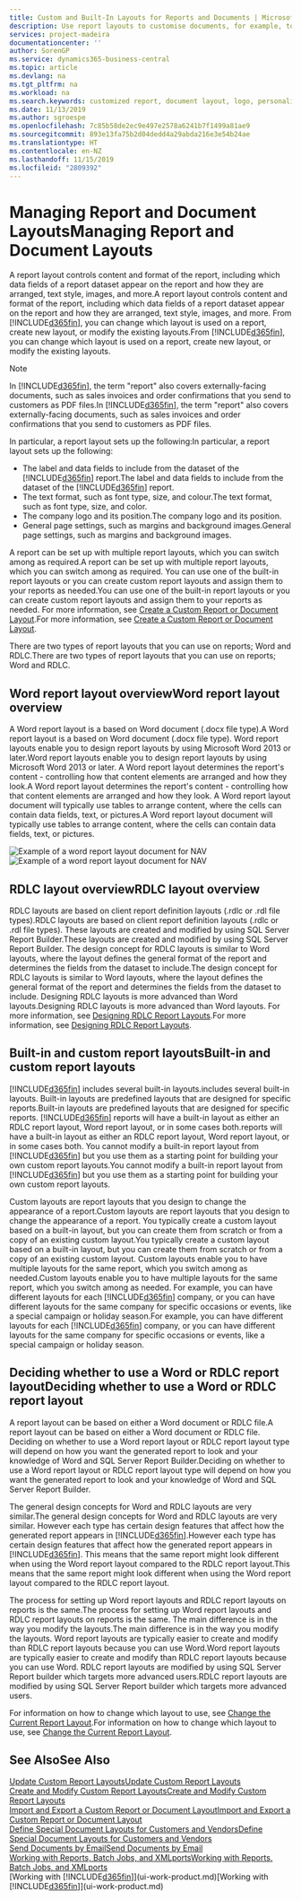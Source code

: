 ```yaml
---
title: Custom and Built-In Layouts for Reports and Documents | Microsoft Docs
description: Use report layouts to customise documents, for example, to personalise the font, logo, or page settings of PDF files you send to customers.
services: project-madeira
documentationcenter: ''
author: SorenGP
ms.service: dynamics365-business-central
ms.topic: article
ms.devlang: na
ms.tgt_pltfrm: na
ms.workload: na
ms.search.keywords: customized report, document layout, logo, personalize
ms.date: 11/13/2019
ms.author: sgroespe
ms.openlocfilehash: 7c85b58de2ec9e497e2578a6241b7f1499a81ae9
ms.sourcegitcommit: 893e13fa75b2d04dedd4a29abda216e3e54b24ae
ms.translationtype: HT
ms.contentlocale: en-NZ
ms.lasthandoff: 11/15/2019
ms.locfileid: "2809392"
---
```

# <a name="managing-report-and-document-layouts"></a><span data-ttu-id="3e393-103">Managing Report and Document Layouts</span><span class="sxs-lookup"><span data-stu-id="3e393-103">Managing Report and Document Layouts</span></span>
<span data-ttu-id="3e393-104">A report layout controls content and format of the report, including which data fields of a report dataset appear on the report and how they are arranged, text style, images, and more.</span><span class="sxs-lookup"><span data-stu-id="3e393-104">A report layout controls content and format of the report, including which data fields of a report dataset appear on the report and how they are arranged, text style, images, and more.</span></span> <span data-ttu-id="3e393-105">From [!INCLUDE[d365fin](includes/d365fin_md.md)], you can change which layout is used on a report, create new layout, or modify the existing layouts.</span><span class="sxs-lookup"><span data-stu-id="3e393-105">From [!INCLUDE[d365fin](includes/d365fin_md.md)], you can change which layout is used on a report, create new layout, or modify the existing layouts.</span></span>

> [!NOTE]  
>   <span data-ttu-id="3e393-106">In [!INCLUDE[d365fin](includes/d365fin_md.md)], the term "report" also covers externally-facing documents, such as sales invoices and order confirmations that you send to customers as PDF files.</span><span class="sxs-lookup"><span data-stu-id="3e393-106">In [!INCLUDE[d365fin](includes/d365fin_md.md)], the term "report" also covers externally-facing documents, such as sales invoices and order confirmations that you send to customers as PDF files.</span></span>

<span data-ttu-id="3e393-107">In particular, a report layout sets up the following:</span><span class="sxs-lookup"><span data-stu-id="3e393-107">In particular, a report layout sets up the following:</span></span>

* <span data-ttu-id="3e393-108">The label and data fields to include from the dataset of the [!INCLUDE[d365fin](includes/d365fin_md.md)] report.</span><span class="sxs-lookup"><span data-stu-id="3e393-108">The label and data fields to include from the dataset of the [!INCLUDE[d365fin](includes/d365fin_md.md)] report.</span></span>
* <span data-ttu-id="3e393-109">The text format, such as font type, size, and colour.</span><span class="sxs-lookup"><span data-stu-id="3e393-109">The text format, such as font type, size, and color.</span></span>
* <span data-ttu-id="3e393-110">The company logo and its position.</span><span class="sxs-lookup"><span data-stu-id="3e393-110">The company logo and its position.</span></span>
* <span data-ttu-id="3e393-111">General page settings, such as margins and background images.</span><span class="sxs-lookup"><span data-stu-id="3e393-111">General page settings, such as margins and background images.</span></span>

<span data-ttu-id="3e393-112">A report can be set up with multiple report layouts, which you can switch among as required.</span><span class="sxs-lookup"><span data-stu-id="3e393-112">A report can be set up with multiple report layouts, which you can switch among as required.</span></span> <span data-ttu-id="3e393-113">You can use one of the built-in report layouts or you can create custom report layouts and assign them to your reports as needed.</span><span class="sxs-lookup"><span data-stu-id="3e393-113">You can use one of the built-in report layouts or you can create custom report layouts and assign them to your reports as needed.</span></span> <span data-ttu-id="3e393-114">For more information, see [Create a Custom Report or Document Layout](ui-how-create-custom-report-layout.md).</span><span class="sxs-lookup"><span data-stu-id="3e393-114">For more information, see [Create a Custom Report or Document Layout](ui-how-create-custom-report-layout.md).</span></span>

<span data-ttu-id="3e393-115">There are two types of report layouts that you can use on reports; Word and RDLC.</span><span class="sxs-lookup"><span data-stu-id="3e393-115">There are two types of report layouts that you can use on reports; Word and RDLC.</span></span>

## <a name="word-report-layout-overview"></a><span data-ttu-id="3e393-116">Word report layout overview</span><span class="sxs-lookup"><span data-stu-id="3e393-116">Word report layout overview</span></span>
<span data-ttu-id="3e393-117">A Word report layout is a based on Word document (.docx file type).</span><span class="sxs-lookup"><span data-stu-id="3e393-117">A Word report layout is a based on Word document (.docx file type).</span></span> <span data-ttu-id="3e393-118">Word report layouts enable you to design report layouts by using Microsoft Word 2013 or later.</span><span class="sxs-lookup"><span data-stu-id="3e393-118">Word report layouts enable you to design report layouts by using Microsoft Word 2013 or later.</span></span> <span data-ttu-id="3e393-119">A Word report layout determines the report's content - controlling how that content elements are arranged and how they look.</span><span class="sxs-lookup"><span data-stu-id="3e393-119">A Word report layout determines the report's content - controlling how that content elements are arranged and how they look.</span></span> <span data-ttu-id="3e393-120">A Word report layout document will typically use tables to arrange content, where the cells can contain data fields, text, or pictures.</span><span class="sxs-lookup"><span data-stu-id="3e393-120">A Word report layout document will typically use tables to arrange content, where the cells can contain data fields, text, or pictures.</span></span>

 <span data-ttu-id="3e393-121">![Example of a word report layout document for NAV](media/nav_wordreportlayout_edit_in_word_example.png "NAV_WordReportLayout_Edit_In_Word_Example")</span><span class="sxs-lookup"><span data-stu-id="3e393-121">![Example of a word report layout document for NAV](media/nav_wordreportlayout_edit_in_word_example.png "NAV_WordReportLayout_Edit_In_Word_Example")</span></span>  

## <a name="rdlc-layout-overview"></a><span data-ttu-id="3e393-122">RDLC layout overview</span><span class="sxs-lookup"><span data-stu-id="3e393-122">RDLC layout overview</span></span>
<span data-ttu-id="3e393-123">RDLC layouts are based on client report definition layouts (.rdlc or .rdl file types).</span><span class="sxs-lookup"><span data-stu-id="3e393-123">RDLC layouts are based on client report definition layouts (.rdlc or .rdl file types).</span></span> <span data-ttu-id="3e393-124">These layouts are created and modified by using SQL Server Report Builder.</span><span class="sxs-lookup"><span data-stu-id="3e393-124">These layouts are created and modified by using SQL Server Report Builder.</span></span> <span data-ttu-id="3e393-125">The design concept for RDLC layouts is similar to Word layouts, where the layout defines the general format of the report and determines the fields from the dataset to include.</span><span class="sxs-lookup"><span data-stu-id="3e393-125">The design concept for RDLC layouts is similar to Word layouts, where the layout defines the general format of the report and determines the fields from the dataset to include.</span></span> <span data-ttu-id="3e393-126">Designing RDLC layouts is more advanced than Word layouts.</span><span class="sxs-lookup"><span data-stu-id="3e393-126">Designing RDLC layouts is more advanced than Word layouts.</span></span> <span data-ttu-id="3e393-127">For more information, see [Designing RDLC Report Layouts](/dynamics-nav/Designing-RDLC-Report-Layouts).</span><span class="sxs-lookup"><span data-stu-id="3e393-127">For more information, see [Designing RDLC Report Layouts](/dynamics-nav/Designing-RDLC-Report-Layouts).</span></span>

## <a name="built-in-and-custom-report-layouts"></a><span data-ttu-id="3e393-128">Built-in and custom report layouts</span><span class="sxs-lookup"><span data-stu-id="3e393-128">Built-in and custom report layouts</span></span>
[!INCLUDE[d365fin](includes/d365fin_md.md)] <span data-ttu-id="3e393-129">includes several built-in layouts.</span><span class="sxs-lookup"><span data-stu-id="3e393-129">includes several built-in layouts.</span></span> <span data-ttu-id="3e393-130">Built-in layouts are predefined layouts that are designed for specific reports.</span><span class="sxs-lookup"><span data-stu-id="3e393-130">Built-in layouts are predefined layouts that are designed for specific reports.</span></span> [!INCLUDE[d365fin](includes/d365fin_md.md)] <span data-ttu-id="3e393-131">reports will have a built-in layout as either an RDLC report layout, Word report layout, or in some cases both.</span><span class="sxs-lookup"><span data-stu-id="3e393-131">reports will have a built-in layout as either an RDLC report layout, Word report layout, or in some cases both.</span></span> <span data-ttu-id="3e393-132">You cannot modify a built-in report layout from [!INCLUDE[d365fin](includes/d365fin_md.md)] but you use them as a starting point for building your own custom report layouts.</span><span class="sxs-lookup"><span data-stu-id="3e393-132">You cannot modify a built-in report layout from [!INCLUDE[d365fin](includes/d365fin_md.md)] but you use them as a starting point for building your own custom report layouts.</span></span>

<span data-ttu-id="3e393-133">Custom layouts are report layouts that you design to change the appearance of a report.</span><span class="sxs-lookup"><span data-stu-id="3e393-133">Custom layouts are report layouts that you design to change the appearance of a report.</span></span> <span data-ttu-id="3e393-134">You typically create a custom layout based on a built-in layout, but you can create them from scratch or from a copy of an existing custom layout.</span><span class="sxs-lookup"><span data-stu-id="3e393-134">You typically create a custom layout based on a built-in layout, but you can create them from scratch or from a copy of an existing custom layout.</span></span> <span data-ttu-id="3e393-135">Custom layouts enable you to have multiple layouts for the same report, which you switch among as needed.</span><span class="sxs-lookup"><span data-stu-id="3e393-135">Custom layouts enable you to have multiple layouts for the same report, which you switch among as needed.</span></span> <span data-ttu-id="3e393-136">For example, you can have different layouts for each [!INCLUDE[d365fin](includes/d365fin_md.md)] company, or you can have different layouts for the same company for specific occasions or events, like a special campaign or holiday season.</span><span class="sxs-lookup"><span data-stu-id="3e393-136">For example, you can have different layouts for each [!INCLUDE[d365fin](includes/d365fin_md.md)] company, or you can have different layouts for the same company for specific occasions or events, like a special campaign or holiday season.</span></span>

## <a name="deciding-whether-to-use-a-word-or-rdlc-report-layout"></a><span data-ttu-id="3e393-137">Deciding whether to use a Word or RDLC report layout</span><span class="sxs-lookup"><span data-stu-id="3e393-137">Deciding whether to use a Word or RDLC report layout</span></span>
<span data-ttu-id="3e393-138">A report layout can be based on either a Word document or RDLC file.</span><span class="sxs-lookup"><span data-stu-id="3e393-138">A report layout can be based on either a Word document or RDLC file.</span></span> <span data-ttu-id="3e393-139">Deciding on whether to use a Word report layout or RDLC report layout type will depend on how you want the generated report to look and your knowledge of Word and SQL Server Report Builder.</span><span class="sxs-lookup"><span data-stu-id="3e393-139">Deciding on whether to use a Word report layout or RDLC report layout type will depend on how you want the generated report to look and your knowledge of Word and SQL Server Report Builder.</span></span>

<span data-ttu-id="3e393-140">The general design concepts for Word and RDLC layouts are very similar.</span><span class="sxs-lookup"><span data-stu-id="3e393-140">The general design concepts for Word and RDLC layouts are very similar.</span></span> <span data-ttu-id="3e393-141">However each type has certain design features that affect how the generated report appears in [!INCLUDE[d365fin](includes/d365fin_md.md)].</span><span class="sxs-lookup"><span data-stu-id="3e393-141">However each type has certain design features that affect how the generated report appears in [!INCLUDE[d365fin](includes/d365fin_md.md)].</span></span> <span data-ttu-id="3e393-142">This means that the same report might look different when using the Word report layout compared to the RDLC report layout.</span><span class="sxs-lookup"><span data-stu-id="3e393-142">This means that the same report might look different when using the Word report layout compared to the RDLC report layout.</span></span>

<span data-ttu-id="3e393-143">The process for setting up Word report layouts and RDLC report layouts on reports is the same.</span><span class="sxs-lookup"><span data-stu-id="3e393-143">The process for setting up Word report layouts and RDLC report layouts on reports is the same.</span></span> <span data-ttu-id="3e393-144">The main difference is in the way you modify the layouts.</span><span class="sxs-lookup"><span data-stu-id="3e393-144">The main difference is in the way you modify the layouts.</span></span> <span data-ttu-id="3e393-145">Word report layouts are typically easier to create and modify than RDLC report layouts because you can use Word.</span><span class="sxs-lookup"><span data-stu-id="3e393-145">Word report layouts are typically easier to create and modify than RDLC report layouts because you can use Word.</span></span> <span data-ttu-id="3e393-146">RDLC report layouts are modified by using SQL Server Report builder which targets more advanced users.</span><span class="sxs-lookup"><span data-stu-id="3e393-146">RDLC report layouts are modified by using SQL Server Report builder which targets more advanced users.</span></span>

<span data-ttu-id="3e393-147">For information on how to change which layout to use, see [Change the Current Report Layout](ui-how-change-layout-currently-used-report.md).</span><span class="sxs-lookup"><span data-stu-id="3e393-147">For information on how to change which layout to use, see [Change the Current Report Layout](ui-how-change-layout-currently-used-report.md).</span></span>

## <a name="see-also"></a><span data-ttu-id="3e393-148">See Also</span><span class="sxs-lookup"><span data-stu-id="3e393-148">See Also</span></span>
[<span data-ttu-id="3e393-149">Update Custom Report Layouts</span><span class="sxs-lookup"><span data-stu-id="3e393-149">Update Custom Report Layouts</span></span>](ui-update-report-layouts.md)  
[<span data-ttu-id="3e393-150">Create and Modify Custom Report Layouts</span><span class="sxs-lookup"><span data-stu-id="3e393-150">Create and Modify Custom Report Layouts</span></span>](ui-how-create-custom-report-layout.md)  
[<span data-ttu-id="3e393-151">Import and Export a Custom Report or Document Layout</span><span class="sxs-lookup"><span data-stu-id="3e393-151">Import and Export a Custom Report or Document Layout</span></span>](ui-how-import-and-export-report-layout.md)  
[<span data-ttu-id="3e393-152">Define Special Document Layouts for Customers and Vendors</span><span class="sxs-lookup"><span data-stu-id="3e393-152">Define Special Document Layouts for Customers and Vendors</span></span>](ui-define-customer-vendor-document-layouts.md)  
[<span data-ttu-id="3e393-153">Send Documents by Email</span><span class="sxs-lookup"><span data-stu-id="3e393-153">Send Documents by Email</span></span>](ui-how-send-documents-email.md)  
[<span data-ttu-id="3e393-154">Working with Reports, Batch Jobs, and XMLports</span><span class="sxs-lookup"><span data-stu-id="3e393-154">Working with Reports, Batch Jobs, and XMLports</span></span>](ui-work-report.md)  
<span data-ttu-id="3e393-155">[Working with [!INCLUDE[d365fin](includes/d365fin_md.md)]](ui-work-product.md)</span><span class="sxs-lookup"><span data-stu-id="3e393-155">[Working with [!INCLUDE[d365fin](includes/d365fin_md.md)]](ui-work-product.md)</span></span>  
